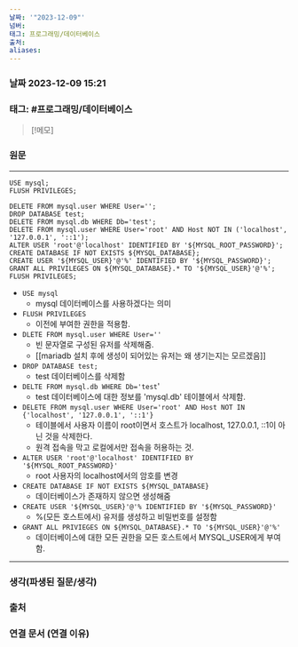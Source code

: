 ```yaml
---
날짜: '"2023-12-09"'
넘버: 
태그: 프로그래밍/데이터베이스
출처: 
aliases:
---
```

### 날짜  2023-12-09 15:21

### 태그: #프로그래밍/데이터베이스

>[!메모]
>

### 원문
---
```mysql
USE mysql;
FLUSH PRIVILEGES;

DELETE FROM mysql.user WHERE User='';
DROP DATABASE test;
DELETE FROM mysql.db WHERE Db='test';
DELETE FROM mysql.user WHERE User='root' AND Host NOT IN ('localhost', '127.0.0.1', '::1');
ALTER USER 'root'@'localhost' IDENTIFIED BY '${MYSQL_ROOT_PASSWORD}';
CREATE DATABASE IF NOT EXISTS ${MYSQL_DATABASE};
CREATE USER '${MYSQL_USER}'@'%' IDENTIFIED BY '${MYSQL_PASSWORD}';
GRANT ALL PRIVILEGES ON ${MYSQL_DATABASE}.* TO '${MYSQL_USER}'@'%';
FLUSH PRIVILEGES;
```
- `USE mysql`
	- mysql 데이터베이스를 사용하겠다는 의미
- `FLUSH PRIVILEGES`
	- 이전에 부여한 권한을 적용함.
- `DLETE FROM mysql.user WHERE User=''`
	- 빈 문자열로 구성된 유저를 삭제해줌.
	- [[mariadb 설치 후에 생성이 되어있는 유저는 왜 생기는지는 모르겠음]]
- `DROP DATABASE test;`
	- test 데이터베이스를 삭제함
- `DELTE FROM mysql.db WHERE Db='test`'
	- test 데이터베이스에 대한 정보를 'mysql.db' 테이블에서 삭제함.
- `DELETE FROM mysql.user WHERE User='root' AND Host NOT IN {'localhost', '127.0.0.1', '::1'}`
	- 테이블에서 사용자 이름이 root이면서 호스트가 localhost, 127.0.0.1, ::1이 아닌 것을 삭제한다.
	- 원격 접속을 막고 로컬에서만 접속을 허용하는 것.
- `ALTER USER 'root'@'localhost' IDENTIFIED BY '${MYSQL_ROOT_PASSWORD}'`
	- root 사용자의 localhost에서의 암호를 변경
- `CREATE DATABASE IF NOT EXISTS ${MYSQL_DATABASE}`
	- 데이터베이스가 존재하지 않으면 생성해줌
- `CREATE USER '${MYSQL_USER}'@'% IDENTIFIED BY '${MYSQL_PASSWORD}'`
	- %(모든 호스트에서) 유저를 생성하고 비밀번호를 설정함
- `GRANT ALL PRIVIEGES ON ${MYSQL_DATABASE}.* TO '${MYSQL_USER}'@'%'`
	- 데이터베이스에 대한 모든 권한을 모든 호스트에서 MYSQL_USER에게 부여함.


---
### 생각(파생된 질문/생각)

### 출처

### 연결 문서 (연결 이유)
